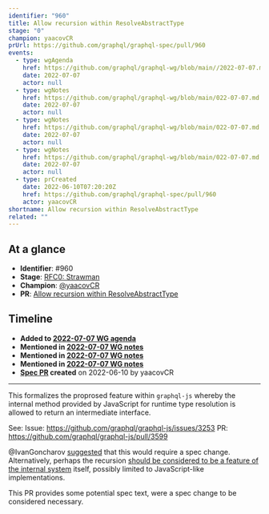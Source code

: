 ```yaml
---
identifier: "960"
title: Allow recursion within ResolveAbstractType
stage: "0"
champion: yaacovCR
prUrl: https://github.com/graphql/graphql-spec/pull/960
events:
  - type: wgAgenda
    href: https://github.com/graphql/graphql-wg/blob/main//2022-07-07.md
    date: 2022-07-07
    actor: null
  - type: wgNotes
    href: https://github.com/graphql/graphql-wg/blob/main/022-07-07.md
    date: 2022-07-07
    actor: null
  - type: wgNotes
    href: https://github.com/graphql/graphql-wg/blob/main/022-07-07.md
    date: 2022-07-07
    actor: null
  - type: wgNotes
    href: https://github.com/graphql/graphql-wg/blob/main/022-07-07.md
    date: 2022-07-07
    actor: null
  - type: prCreated
    date: 2022-06-10T07:20:20Z
    href: https://github.com/graphql/graphql-spec/pull/960
    actor: yaacovCR
shortname: Allow recursion within ResolveAbstractType
related: ""
---
```


## At a glance

- **Identifier**: #960
- **Stage**: [RFC0: Strawman](https://github.com/graphql/graphql-spec/blob/main/CONTRIBUTING.md#stage-0-strawman)
- **Champion**: [@yaacovCR](https://github.com/yaacovCR)
- **PR**: [Allow recursion within ResolveAbstractType](https://github.com/graphql/graphql-spec/pull/960)

<!-- BEGIN_CUSTOM_TEXT -->



<!-- END_CUSTOM_TEXT -->

## Timeline

- **Added to [2022-07-07 WG agenda](https://github.com/graphql/graphql-wg/blob/main//2022-07-07.md)**
- **Mentioned in [2022-07-07 WG notes](https://github.com/graphql/graphql-wg/blob/main/022-07-07.md)**
- **Mentioned in [2022-07-07 WG notes](https://github.com/graphql/graphql-wg/blob/main/022-07-07.md)**
- **Mentioned in [2022-07-07 WG notes](https://github.com/graphql/graphql-wg/blob/main/022-07-07.md)**
- **[Spec PR](https://github.com/graphql/graphql-spec/pull/960) created** on 2022-06-10 by yaacovCR

<!-- VERBATIM -->

---

This formalizes the proprosed feature within `graphql-js` whereby the internal method provided by JavaScript for runtime type resolution is allowed to return an intermediate interface.

See:
Issue: https://github.com/graphql/graphql-js/issues/3253
PR: https://github.com/graphql/graphql-js/pull/3599

@IvanGoncharov [suggested](https://github.com/graphql/graphql-js/pull/3599#pullrequestreview-1000172471) that this would require​ a spec change. Alternatively, perhaps the recursion [should be considered to be a feature of  the internal system](https://github.com/graphql/graphql-js/pull/3599#issuecomment-1150257261) itself, possibly limited to JavaScript-like implementations.

This PR provides some potential spec text, were a spec change to be considered necessary.
